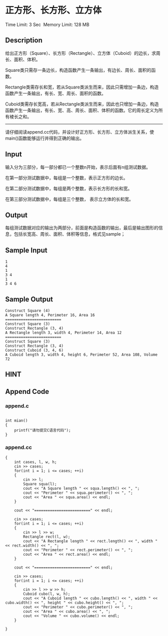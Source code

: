 # 正方形、长方形、立方体
Time Limit: 3 Sec  Memory Limit: 128 MB


## Description
给出正方形（Square）、长方形（Rectangle）、立方体（Cuboid）的边长，求周长、面积、体积。

Square类只需存一条边长，构造函数产生一条输出，有边长、周长、面积的函数。

Rectangle类需存长和宽，若从Square类派生而来，因此只需增加一条边，构造函数产生一条输出，有长、宽、周长、面积的函数。

Cuboid类需存长宽高，若从Rectangle类派生而来，因此也只增加一条边，构造函数产生一条输出，有长、宽、高、周长、面积、体积的函数。它的周长定义为所有棱长之和。

-----------------------------------------------------------------------------

请仔细阅读append.cc代码，并设计好正方形、长方形、立方体派生关系，使main()函数能够运行并得到正确的输出。



## Input
输入分为三部分，每一部分都已一个整数n开始，表示后面有n组测试数据。

在第一部分测试数据中，每组是一个整数，表示正方形的边长。

在第二部分测试数据中，每组是两个整数，表示长方形的长和宽。

在第三部分测试数据中，每组是三个整数， 表示立方体的长和宽。



## Output
每组测试数据对应的输出为两部分，前面是构造函数的输出，最后是输出图形的信息，包括长宽高、周长、面积、体积等信息，格式见sample；


## Sample Input
```
1
4
1
3 4
1
3 4 6
```
## Sample Output
```
Construct Square (4)
A Square length 4, Perimeter 16, Area 16
=========================
Construct Square (3)
Construct Rectangle (3, 4)
A Rectangle length 3, width 4, Perimeter 14, Area 12
=========================
Construct Square (3)
Construct Rectangle (3, 4)
Construct Cuboid (3, 4, 6)
A Cuboid length 3, width 4, height 6, Perimeter 52, Area 108, Volume 72

```

## HINT


## Append Code
### append.c
```c#include <stdio.h>
   
int mian()
{
    printf("请勿提交C语言代码");
}
```
### append.cc
```cppint main()
{
    int cases, l, w, h;
    cin >> cases;
    for(int i = 1; i <= cases; ++i)
    {
        cin >> l;
        Square squa(l);
        cout << "A Square length " << squa.length() << ", ";
        cout << "Perimeter " << squa.perimeter() << ", ";
        cout << "Area " << squa.area() << endl;
    }

    cout << "=========================" << endl;

    cin >> cases;
    for(int i = 1; i <= cases; ++i)
    {
        cin >> l >> w;
        Rectangle rect(l, w);
        cout << "A Rectangle length " << rect.length() << ", width " << rect.width() << ", ";
        cout << "Perimeter " << rect.perimeter() << ", ";
        cout << "Area " << rect.area() << endl;
    }

    cout << "=========================" << endl;

    cin >> cases;
    for(int i = 1; i <= cases; ++i)
    {
        cin >> l >> w >> h;
        Cuboid cubo(l, w, h);
        cout << "A Cuboid length " << cubo.length() << ", width " << cubo.width() << ", height " << cubo.height() << ", ";
        cout << "Perimeter " << cubo.perimeter() << ", ";
        cout << "Area " << cubo.area() << ", ";
        cout << "Volume " << cubo.volume() << endl;
    }

}

```

